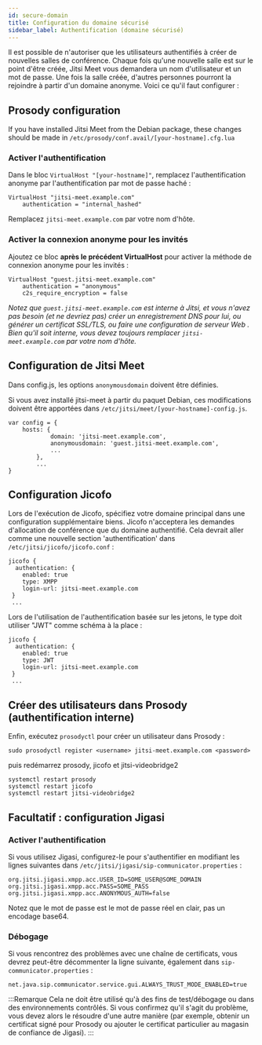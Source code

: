 ```yaml
---
id: secure-domain
title: Configuration du domaine sécurisé
sidebar_label: Authentification (domaine sécurisé)
---
```


Il est possible de n'autoriser que les utilisateurs authentifiés à créer de nouvelles salles de conférence. Chaque fois qu'une nouvelle salle est sur le point d'être créée, Jitsi Meet vous demandera un nom d'utilisateur et un mot de passe. Une fois la salle créée, d'autres personnes pourront la rejoindre à partir d'un domaine anonyme. Voici ce qu'il faut configurer :

## Prosody configuration

If you have installed Jitsi Meet from the Debian package, these changes should be made in `/etc/prosody/conf.avail/[your-hostname].cfg.lua`

### Activer l'authentification

Dans le bloc `VirtualHost "[your-hostname]"`, remplacez l'authentification anonyme par l'authentification par mot de passe haché :

```
VirtualHost "jitsi-meet.example.com"
    authentication = "internal_hashed"
```

Remplacez `jitsi-meet.example.com` par votre nom d'hôte.

### Activer la connexion anonyme pour les invités

Ajoutez ce bloc **après le précédent VirtualHost** pour activer la méthode de connexion anonyme pour les invités :

```
VirtualHost "guest.jitsi-meet.example.com"
    authentication = "anonymous"
    c2s_require_encryption = false
```

_Notez que `guest.jitsi-meet.example.com` est interne à Jitsi, et vous n'avez pas besoin (et ne devriez pas) créer un enregistrement DNS pour lui, ou générer un certificat SSL/TLS, ou faire une configuration de serveur Web . Bien qu'il soit interne, vous devez toujours remplacer `jitsi-meet.example.com` par votre nom d'hôte._

## Configuration de Jitsi Meet

Dans config.js, les options `anonymousdomain` doivent être définies.

Si vous avez installé jitsi-meet à partir du paquet Debian, ces modifications doivent être apportées dans `/etc/jitsi/meet/[your-hostname]-config.js`.

```
var config = {
    hosts: {
            domain: 'jitsi-meet.example.com',
            anonymousdomain: 'guest.jitsi-meet.example.com',
            ...
        },
        ...
}
```

## Configuration Jicofo

Lors de l'exécution de Jicofo, spécifiez votre domaine principal dans une configuration supplémentaire
biens. Jicofo n'acceptera les demandes d'allocation de conférence que du
domaine authentifié. Cela devrait aller comme une nouvelle section 'authentification' dans `/etc/jitsi/jicofo/jicofo.conf` :

```
jicofo {
  authentication: {
    enabled: true
    type: XMPP
    login-url: jitsi-meet.example.com
 }
 ...
```

Lors de l'utilisation de l'authentification basée sur les jetons, le type doit utiliser "JWT" ​​comme schéma à la place :

```
jicofo {
  authentication: {
    enabled: true
    type: JWT
    login-url: jitsi-meet.example.com
 }
 ...
```

## Créer des utilisateurs dans Prosody (authentification interne)

Enfin, exécutez `prosodyctl` pour créer un utilisateur dans Prosody :

```
sudo prosodyctl register <username> jitsi-meet.example.com <password>
```
puis redémarrez prosody, jicofo et jitsi-videobridge2
```
systemctl restart prosody
systemctl restart jicofo
systemctl restart jitsi-videobridge2
```
## Facultatif : configuration Jigasi

### Activer l'authentification

Si vous utilisez Jigasi, configurez-le pour s'authentifier en modifiant les lignes suivantes dans `/etc/jitsi/jigasi/sip-communicator.properties` :

````
org.jitsi.jigasi.xmpp.acc.USER_ID=SOME_USER@SOME_DOMAIN
org.jitsi.jigasi.xmpp.acc.PASS=SOME_PASS
org.jitsi.jigasi.xmpp.acc.ANONYMOUS_AUTH=false
````

Notez que le mot de passe est le mot de passe réel en clair, pas un encodage base64.

### Débogage

Si vous rencontrez des problèmes avec une chaîne de certificats, vous devrez peut-être décommenter la ligne suivante, également dans `sip-communicator.properties` :

````
net.java.sip.communicator.service.gui.ALWAYS_TRUST_MODE_ENABLED=true
````

:::Remarque
Cela ne doit être utilisé qu'à des fins de test/débogage ou dans des environnements contrôlés. Si vous confirmez qu'il s'agit du problème, vous devez alors le résoudre d'une autre manière (par exemple, obtenir un certificat signé pour Prosody ou ajouter le certificat particulier au magasin de confiance de Jigasi).
:::
